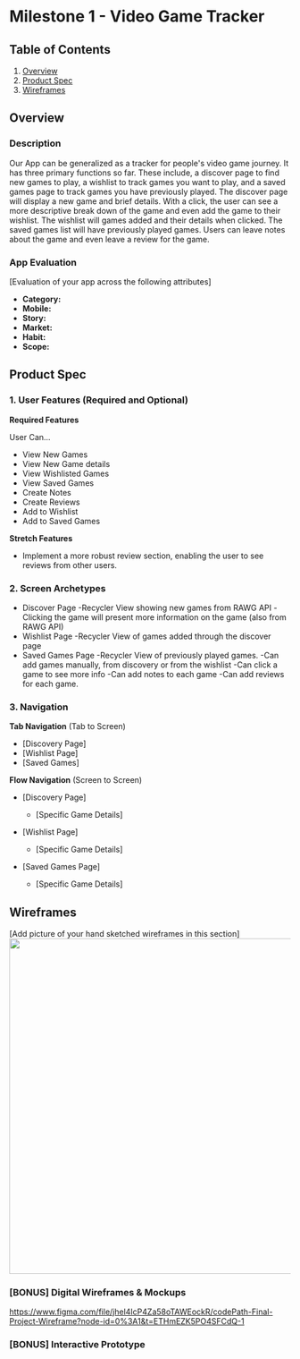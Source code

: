 # Milestone 1 - Video Game Tracker

## Table of Contents

1. [Overview](#Overview)
1. [Product Spec](#Product-Spec)
1. [Wireframes](#Wireframes)

## Overview

### Description

Our App can be generalized as a tracker for people's video game journey. It has three primary functions so far. These include, a discover page to find new games to play, a wishlist to track games you want to play, and a saved games page to track games you have previously played. The discover page will display a new game and brief details. With a click, the user can see a more descriptive break down of the game and even add the game to their wishlist. The wishlist will games added and their details when clicked. The saved games list will have previously played games. Users can leave notes about the game and even leave a review for the game.

### App Evaluation

[Evaluation of your app across the following attributes]

- **Category:**
- **Mobile:**
- **Story:**
- **Market:**
- **Habit:**
- **Scope:**

## Product Spec

### 1. User Features (Required and Optional)

**Required Features**

User Can...
* View New Games
* View New Game details
* View Wishlisted Games
* View Saved Games
* Create Notes
* Create Reviews
* Add to Wishlist
* Add to Saved Games


**Stretch Features**

* Implement a more robust review section, enabling the user to see reviews from other users.

### 2. Screen Archetypes

* Discover Page
  -Recycler View showing new games from RAWG API
  -Clicking the game will present more information on the game (also from RAWG API)
* Wishlist Page
  -Recycler View of games added through the discover page
* Saved Games Page
  -Recycler View of previously played games.
  -Can add games manually, from discovery or from the wishlist
  -Can click a game to see more info
  -Can add notes to each game
  -Can add reviews for each game.


### 3. Navigation

**Tab Navigation** (Tab to Screen)

* [Discovery Page]
* [Wishlist Page]
* [Saved Games]

**Flow Navigation** (Screen to Screen)

- [Discovery Page]
  - [Specific Game Details]
 
- [Wishlist Page]
  - [Specific Game Details]

- [Saved Games Page]
  - [Specific Game Details]
 

## Wireframes

[Add picture of your hand sketched wireframes in this section]
<img src="YOUR_WIREFRAME_IMAGE_URL" width=600>

### [BONUS] Digital Wireframes & Mockups
https://www.figma.com/file/jhel4IcP4Za58oTAWEockR/codePath-Final-Project-Wireframe?node-id=0%3A1&t=ETHmEZK5PO4SFCdQ-1

### [BONUS] Interactive Prototype
